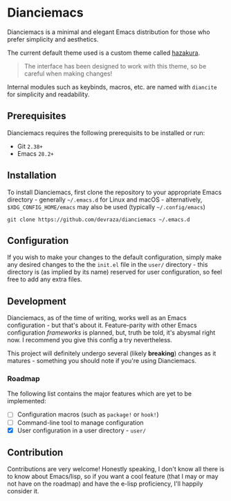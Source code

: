 # Dianciemacs

Dianciemacs is a minimal and elegant Emacs distribution for those who prefer simplicity and aesthetics.

The current default theme used is a custom theme called [hazakura](https://github.com/devraza/hazakura-emacs).
> The interface has been designed to work with this theme, so be careful when making changes!

Internal modules such as keybinds, macros, etc. are named with `diancite` for simplicity and readability.

## Prerequisites

Dianciemacs requires the following prerequisits to be installed or run:

- Git `2.38+`
- Emacs `28.2+`

## Installation

To install Dianciemacs, first clone the repository to your appropriate Emacs directory - generally `~/.emacs.d` for Linux and macOS - alternatively, `$XDG_CONFIG_HOME/emacs` may also be used (typically `~/.config/emacs`)

```
git clone https://github.com/devraza/dianciemacs ~/.emacs.d
```

## Configuration

If you wish to make your changes to the default configuration, simply make any desired changes to the the `init.el` file in the `user/` directory - this directory is (as implied by its name) reserved for user configuration, so feel free to add any extra files.

## Development

Dianciemacs, as of the time of writing, works well as an Emacs configuration - but that's about it. Feature-parity with other Emacs configuration *frameworks* is planned, but, truth be told, it's abysmal right now. I recommend you give this config a try nevertheless.

This project will definitely undergo several (likely **breaking**) changes as it matures - something you should note if you're using Dianciemacs.

### Roadmap

The following list contains the major features which are yet to be implemented:

- [ ] Configuration macros (such as `package!` or `hook!`)
- [ ] Command-line tool to manage configuration
- [X] User configuration in a user directory - `user/`

## Contribution

Contributions are very welcome! Honestly speaking, I don't know all there is to know about Emacs/lisp, so if you want a cool feature (that I may or may not have on the roadmap) and have the e-lisp proficiency, I'll happily consider it.

